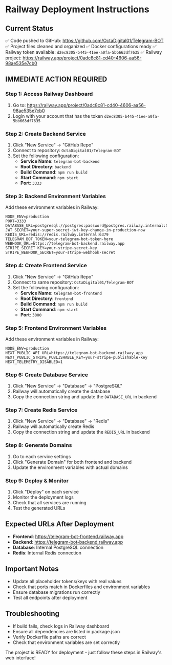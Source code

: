 # Railway Deployment Instructions

## Current Status
✅ Code pushed to GitHub: https://github.com/OctaDigital01/Telegram-BOT
✅ Project files cleaned and organized
✅ Docker configurations ready
✅ Railway token available: `d2ec8305-b445-41ee-a0fa-5bb663df7635`
✅ Railway project: https://railway.app/project/0adc8c81-cd40-4606-aa56-98ae535e7cb0

## IMMEDIATE ACTION REQUIRED

### Step 1: Access Railway Dashboard
1. Go to: https://railway.app/project/0adc8c81-cd40-4606-aa56-98ae535e7cb0
2. Login with your account that has the token `d2ec8305-b445-41ee-a0fa-5bb663df7635`

### Step 2: Create Backend Service
1. Click "New Service" → "GitHub Repo"
2. Connect to repository: `OctaDigital01/Telegram-BOT`
3. Set the following configuration:
   - **Service Name**: `telegram-bot-backend`
   - **Root Directory**: `backend`
   - **Build Command**: `npm run build`
   - **Start Command**: `npm start`
   - **Port**: `3333`

### Step 3: Backend Environment Variables
Add these environment variables in Railway:
```
NODE_ENV=production
PORT=3333
DATABASE_URL=postgresql://postgres:password@postgres.railway.internal:5432/telegram_bot_saas
JWT_SECRET=your-super-secret-jwt-key-change-in-production-now
REDIS_URL=redis://redis.railway.internal:6379
TELEGRAM_BOT_TOKEN=your-telegram-bot-token-here
WEBHOOK_URL=https://telegram-bot-backend.railway.app
STRIPE_SECRET_KEY=your-stripe-secret-key
STRIPE_WEBHOOK_SECRET=your-stripe-webhook-secret
```

### Step 4: Create Frontend Service  
1. Click "New Service" → "GitHub Repo"
2. Connect to same repository: `OctaDigital01/Telegram-BOT`
3. Set the following configuration:
   - **Service Name**: `telegram-bot-frontend`
   - **Root Directory**: `frontend`
   - **Build Command**: `npm run build`
   - **Start Command**: `npm start`
   - **Port**: `3000`

### Step 5: Frontend Environment Variables
Add these environment variables in Railway:
```
NODE_ENV=production
NEXT_PUBLIC_API_URL=https://telegram-bot-backend.railway.app
NEXT_PUBLIC_STRIPE_PUBLISHABLE_KEY=your-stripe-publishable-key
NEXT_TELEMETRY_DISABLED=1
```

### Step 6: Create Database Service
1. Click "New Service" → "Database" → "PostgreSQL"
2. Railway will automatically create the database
3. Copy the connection string and update the `DATABASE_URL` in backend

### Step 7: Create Redis Service
1. Click "New Service" → "Database" → "Redis"
2. Railway will automatically create Redis
3. Copy the connection string and update the `REDIS_URL` in backend

### Step 8: Generate Domains
1. Go to each service settings
2. Click "Generate Domain" for both frontend and backend
3. Update the environment variables with actual domains

### Step 9: Deploy & Monitor
1. Click "Deploy" on each service
2. Monitor the deployment logs
3. Check that all services are running
4. Test the generated URLs

## Expected URLs After Deployment
- **Frontend**: https://telegram-bot-frontend.railway.app
- **Backend**: https://telegram-bot-backend.railway.app  
- **Database**: Internal PostgreSQL connection
- **Redis**: Internal Redis connection

## Important Notes
- Update all placeholder tokens/keys with real values
- Check that ports match in Dockerfiles and environment variables
- Ensure database migrations run correctly
- Test all endpoints after deployment

## Troubleshooting
- If build fails, check logs in Railway dashboard
- Ensure all dependencies are listed in package.json
- Verify Dockerfile paths are correct
- Check that environment variables are set correctly

The project is READY for deployment - just follow these steps in Railway's web interface!